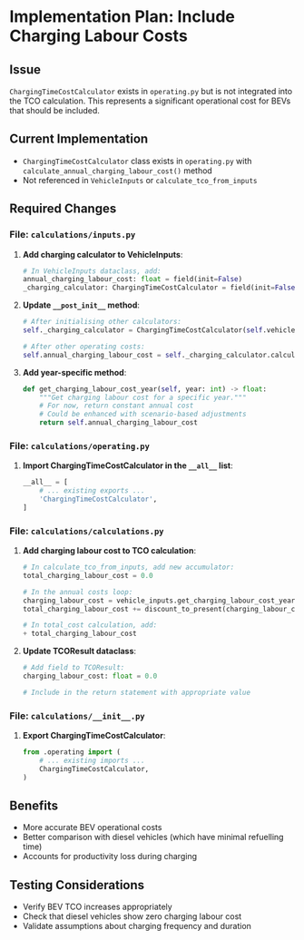 # Implementation Plan: Include Charging Labour Costs

## Issue
`ChargingTimeCostCalculator` exists in `operating.py` but is not integrated into the TCO calculation. This represents a significant operational cost for BEVs that should be included.

## Current Implementation
- `ChargingTimeCostCalculator` class exists in `operating.py` with `calculate_annual_charging_labour_cost()` method
- Not referenced in `VehicleInputs` or `calculate_tco_from_inputs`

## Required Changes

### File: `calculations/inputs.py`

1. **Add charging calculator to VehicleInputs**:
   ```python
   # In VehicleInputs dataclass, add:
   annual_charging_labour_cost: float = field(init=False)
   _charging_calculator: ChargingTimeCostCalculator = field(init=False, repr=False)
   ```

2. **Update `__post_init__` method**:
   ```python
   # After initialising other calculators:
   self._charging_calculator = ChargingTimeCostCalculator(self.vehicle)
   
   # After other operating costs:
   self.annual_charging_labour_cost = self._charging_calculator.calculate_annual_charging_labour_cost()
   ```

3. **Add year-specific method**:
   ```python
   def get_charging_labour_cost_year(self, year: int) -> float:
       """Get charging labour cost for a specific year."""
       # For now, return constant annual cost
       # Could be enhanced with scenario-based adjustments
       return self.annual_charging_labour_cost
   ```

### File: `calculations/operating.py`

1. **Import ChargingTimeCostCalculator in the `__all__` list**:
   ```python
   __all__ = [
       # ... existing exports ...
       'ChargingTimeCostCalculator',
   ]
   ```

### File: `calculations/calculations.py`

1. **Add charging labour cost to TCO calculation**:
   ```python
   # In calculate_tco_from_inputs, add new accumulator:
   total_charging_labour_cost = 0.0
   
   # In the annual costs loop:
   charging_labour_cost = vehicle_inputs.get_charging_labour_cost_year(year)
   total_charging_labour_cost += discount_to_present(charging_labour_cost, year)
   
   # In total_cost calculation, add:
   + total_charging_labour_cost
   ```

2. **Update TCOResult dataclass**:
   ```python
   # Add field to TCOResult:
   charging_labour_cost: float = 0.0
   
   # Include in the return statement with appropriate value
   ```

### File: `calculations/__init__.py`

1. **Export ChargingTimeCostCalculator**:
   ```python
   from .operating import (
       # ... existing imports ...
       ChargingTimeCostCalculator,
   )
   ```

## Benefits
- More accurate BEV operational costs
- Better comparison with diesel vehicles (which have minimal refuelling time)
- Accounts for productivity loss during charging

## Testing Considerations
- Verify BEV TCO increases appropriately
- Check that diesel vehicles show zero charging labour cost
- Validate assumptions about charging frequency and duration